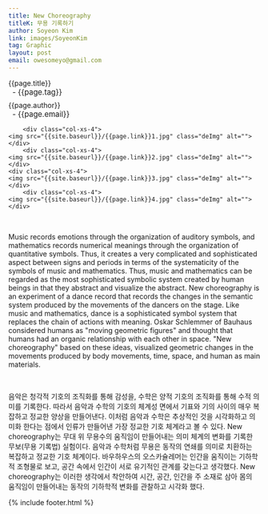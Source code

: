 ```yaml
---
title: New Choreography
titleK: 무용 기록하기
author: Soyeon Kim
link: images/SoyeonKim
tag: Graphic
layout: post
email: owesomeyo@gmail.com
---	
```


<div class="container">

<div class="deDep">
{{page.title}}<br>
<p style="font-size:15px; margin:0px; padding:0px 0px 0px 8px; margin:0px 0px 8px 0px;">- {{page.tag}}</p>
{{page.author}}<br>
<p style="font-size:15px; margin:0px; padding:0px 0px 0px 8px;">- {{page.email}}</p>
</div>


<div class="row" class="imgcolor">
	
		<div class="col-xs-4">
	<img src="{{site.baseurl}}/{{page.link}}1.jpg" class="deImg" alt=""></div>
		<div class="col-xs-4">
	<img src="{{site.baseurl}}/{{page.link}}2.jpg" class="deImg" alt=""></div>
	<div class="col-xs-4">
	<img src="{{site.baseurl}}/{{page.link}}3.jpg" class="deImg" alt=""></div>
		<div class="col-xs-4">
	<img src="{{site.baseurl}}/{{page.link}}4.jpg" class="deImg" alt=""></div>
	
</div>
<br>

<div class="det lato">



Music records emotions through the organization of auditory symbols, and mathematics records numerical meanings through the organization of quantitative symbols. Thus, it creates a very complicated and sophisticated aspect between signs and periods in terms of the systematicity of the symbols of music and mathematics. Thus, music and mathematics can be regarded as the most sophisticated symbolic system created by human beings in that they abstract and visualize the abstract. New choreography is an experiment of a dance record that records the changes in the semantic system produced by the movements of the dancers on the stage. Like music and mathematics, dance is a sophisticated symbol system that replaces the chain of actions with meaning. Oskar Schlemmer of Bauhaus considered humans as "moving geometric figures" and thought that humans had an organic relationship with each other in space. "New choreography" based on these ideas, visualized geometric changes in the movements produced by body movements, time, space, and human as main materials.



</div>

<br>

<div class="noto">

음악은 청각적 기호의 조직화를 통해 감성을, 수학은 양적 기호의 조직화를 통해 수적 의미를 기록한다. 따라서 음악과 수학의 기호의 체계성 면에서 기표와 기의 사이의 매우 복잡하고 정교한 양상을 만들어낸다. 이처럼 음악과 수학은 추상적인 것을 시각화하고 의미화 한다는 점에서 인류가 만들어낸 가장 정교한 기호 체계라고 볼 수 있다. New choreography는 무대 위 무용수의 움직임이 만들어내는 의미 체계의 변화를 기록한 무보(무용 기록법) 실험이다. 음악과 수학처럼 무용은 동작의 연쇄를 의미로 치환하는 복잡하고 정교한 기호 체계이다. 바우하우스의 오스카슐레머는 인간을 움직이는 기하학적 조형물로 보고, 공간 속에서 인간이 서로 유기적인 관계를 갖는다고 생각했다. New choreography는 이러한 생각에서 착안하여 시간, 공간, 인간을 주 소재로 삼아 몸의 움직임이 만들어내는 동작의 기하학적 변화를 관찰하고 시각화 했다.



</div>
 {% include footer.html %}